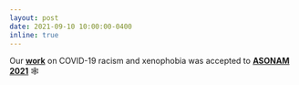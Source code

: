```yaml
---
layout: post
date: 2021-09-10 10:00:00-0400
inline: true
---
```


Our [**work**](http://claws.cc.gatech.edu/covid) on COVID-19 racism and xenophobia was accepted to [**ASONAM 2021**](https://asonam.cpsc.ucalgary.ca/2022/) 🕸️